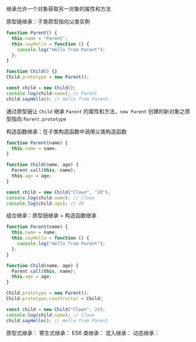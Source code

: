 继承允许一个对象获取另一对象的属性和方法

原型链继承：子类原型指向父类实例

```JavaScript
function Parent() {
  this.name = "Parent";
  this.sayHello = function () {
    console.log("Hello from Parent");
  };
}

function Child() {}
Child.prototype = new Parent();

const child = new Child();
console.log(child.name); // Parent
child.sayHello(); // Hello from Parent
```

通过原型链让 `Child` 继承 `Parent` 的属性和方法，`new Parent` 创建的新对象之原型指向 `Parent.prototype`

构造函数继承：在子类构造函数中调用父类构造函数

```JavaScript
function Parent(name) {
  this.name = name;
}

function Child(name, age) {
  Parent.call(this, name);
  this.age = age;
}

const child = new Child("Clown", "20");
console.log(child.name); // Clown
console.log(child.age); // 20
```

组合继承：原型链继承 + 构造函数继承

```JavaScript
function Parent(name) {
  this.name = name;
  this.sayHello = function () {
    console.log("Hello from Parent");
  };
}

function Child(name, age) {
  Parent.call(this, name);
  this.age = age;
}

Child.prototype = new Parent();
Child.prototype.constructor = Child;

const child = new Child("Clown", 20);
console.log(child.name); // Clown
child.sayHello(); // Hello from Parent
```

原型式继承：
寄生式继承：
ES6 类继承：
混入继承：
动态继承：